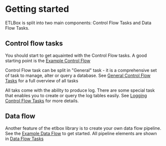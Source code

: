 # Getting started
ETLBox is split into two main components: Control Flow Tasks and Data Flow Tasks.

## Control flow tasks

You should start to get aquainted with the Control Flow tasks. A good starting point is the [Example Control Flow](https://github.com/roadrunnerlenny/etlbox/wiki/Example-Control-Flow)

Control Flow task can be split in "General" task - it is a comprehensive set of task to manage, alter or query a database. See [General Control Flow Tasks](https://github.com/roadrunnerlenny/etlbox/wiki/General-Control-Flow-Tasks) for a full overview of all tasks

All taks come with the ability to produce log. There are some special task that enables you to create or query the log tables easily. See [Logging Control Flow Tasks](https://github.com/roadrunnerlenny/etlbox/wiki/Logging-Control-Flow-Tasks) for more details. 

## Data flow 

Another feature of the etlbox library is to create your own data flow pipeline. See the [Example Data Flow](https://github.com/roadrunnerlenny/etlbox/wiki/Example-Data-Flow) to get started. All pipeline elements are shown in 
 [Data Flow Tasks](https://github.com/roadrunnerlenny/etlbox/wiki/Data-Flow-Tasks)
 







